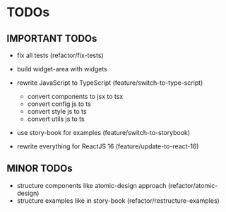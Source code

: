 # TODOs

## IMPORTANT TODOs

- fix all tests (refactor/fix-tests)

- build widget-area with widgets

- rewrite JavaScript to TypeScript  (feature/switch-to-type-script)
  - convert components to jsx to tsx
  - convert config js to ts
  - convert style js to ts
  - convert utils js to ts

 - use story-book for examples  (feature/switch-to-storybook)

 - rewrite everything for ReactJS 16  (feature/update-to-react-16)


## MINOR TODOs

- structure components like atomic-design approach  (refactor/atomic-design)
- structure examples like in story-book (refactor/restructure-examples)
